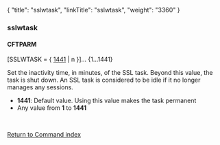 {
    "title": "sslwtask",
    "linkTitle": "sslwtask",
    "weight": "3360"
}<span id="sslwtask"></span>

### sslwtask

#### CFTPARM

\[SSLWTASK = { <span style="text-decoration: underline;">1441</span>
| n }\]... {1...1441}

Set the inactivity time, in minutes, of the SSL task. Beyond this value,
the task is shut down. An SSL task is considered to be idle if it no longer
manages any sessions.

-   <span style="font-weight: bold;">1441</span>:
    Default value. Using this value makes the task permanent
-   Any value
    from <span style="font-weight: bold;">1</span> to <span style="font-weight: bold;">1441</span>

 

[Return to Command index](../../)
